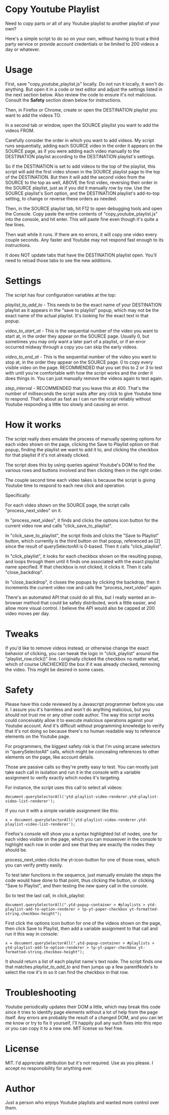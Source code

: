 # Copy Youtube Playlist
Need to copy parts or all of any Youtube playlist to another playlist of your own?

Here's a simple script to do so on your own, without having to trust a third party service or provide account credentials or be limited to 200 videos a day or whatever.

# Usage
First, save "copy_youtube_playlist.js" locally.  Do not run it locally, it won't do anything.  But open it in a code or text editor and adjust the settings listed in the next section below.  Also review the code to ensure it's not malicious.  Consult the **Safety** section down below for instructions.

Then, in Firefox or Chrome, create or open the DESTINATION playlist you want to add the videos TO.

In a second tab or window, open the SOURCE playlist you want to add the videos FROM.

Carefully consider the order in which you want to add videos.  My script runs sequentially, adding each SOURCE video in the order it appears on the SOURCE page, as if you were adding each video manually to the DESTINATION playlist according to the DESTINATION playlist's settings.

So if the DESTINATION is set to add videos to the top of the playlist, this script will add the first video shown in the SOURCE playlist page to the top of the DESTINATION.  But then it will add the second video from the SOURCE to the top as well, ABOVE the first video, reversing their order in the SOURCE playlist, just as if you did it manually row by row.  Use the SOURCE playlist's Sort option, and the DESTINATION playlist's add-to-top setting, to change or reverse these orders as needed.

Then, in the SOURCE playlist tab, hit F12 to open debugging tools and open the Console.  Copy paste the entire contents of "copy_youtube_playlist.js" into the console, and hit enter.  This will paste fine even though it's quite a few lines.

Then wait while it runs.  If there are no errors, it will copy one video every couple seconds.  Any faster and Youtube may not respond fast enough to its instructions.

It does NOT update tabs that have the DESTINATION playlist open.  You'll need to reload those tabs to see the new additions.

# Settings
The script has four configuration variables at the top:

*playlist_to_add_to* - This needs to be the exact name of your DESTINATION playlist as it appears in the "save to playlist" popup, which may not be the exact name of the actual playlist.  It's looking for the exact text in that popup.

*video_to_start_at* - This is the sequential number of the video you want to start at, in the order they appear on the SOURCE page.  Usually 0, but sometimes you may only want a later part of a playlist, or if an error occurred midway through a copy you can skip the early videos.

*video_to_end_at* - This is the sequential number of the video you want to stop at, in the order they appear on the SOURCE page.  0 to copy every visible video on the page.  RECOMMENDED that you set this to 2 or 3 to test with until you're comfortable with how the script works and the order it does things in.  You can just manually remove the videos again to test again.

*step_interval* - RECOMMENDED that you leave this at 400.  That's the number of milliseconds the script waits after any click to give Youtube time to respond.  That's about as fast as I can run the script reliably without Youtube responding a little too slowly and causing an error.  

# How it works
The script really does emulate the process of manually opening options for each video shown on the page, clicking the Save to Playlist option on that popup, finding the playlist we want to add it to, and clicking the checkbox for that playlist if it's not already clicked.

The script does this by using queries against Youtube's DOM to find the various rows and buttons involved and then clicking them in the right order.

The couple second time each video takes is because the script is giving Youtube time to respond to each new click and operation.

Specifically:

For each video shown on the SOURCE page, the script calls "process_next_video" on it.

In "process_next_video", it finds and clicks the options icon button for the current video row and calls "click_save_to_playlist".

In "click_save_to_playlist", the script finds and clicks the "Save to Playlist" button, which currently is the third button on that popup, referenced as [2] since the result of querySelectorAll is 0-based.  Then it calls "click_playlist".

In "click_playlist", it looks for each checkbox shown on the resulting popup, and loops through them until it finds one associated with the exact playlist name specified.  If that checkbox is not clicked, it clicks it.  Then it calls "close_backdrop".

In "close_backdrop", it closes the popups by clicking the backdrop, then it increments the current video row and calls the "process_next_video" again.

There's an automated API that could do all this, but I really wanted an in-browser method that could be safely distributed, work a little easier, and allow more visual control.  I believe the API would also be capped at 200 video moves per day.

# Tweaks
If you'd like to remove videos instead, or otherwise change the exact behavior of clicking, you can tweak the logic in "click_playlist" around the "playlist_row.click()" line.  I originally clicked the checkbox no matter what, which of course UNCHECKED the box if it was already checked, removing the video.  This might be desired in some cases.


# Safety
Please have this code reviewed by a Javascript programmer before you use it.  I assure you it's harmless and won't do anything malicious, but you should not trust me or any other code author.  The way this script works could conceivably allow it to execute malicious operations against your Youtube account.  And it's difficult without programming knowledge to verify that it's not doing so because there's no human readable way to reference elements on the Youtube page.

For programmers, the biggest safety risk is that I'm using arcane selectors in "querySelectorAll" calls, which might be concealing references to other elements on the page, like account details.

Those are passive calls so they're pretty easy to test.  You can mostly just take each call in isolation and run it in the console with a variable assignment to verify exactly which nodes it's targeting.

For instance, the script uses this call to select all videos:

    document.querySelectorAll('ytd-playlist-video-renderer.ytd-playlist-video-list-renderer');

If you run it with a simple variable assignment like this:

    x = document.querySelectorAll('ytd-playlist-video-renderer.ytd-playlist-video-list-renderer');

Firefox's console will show you a syntax highlighted list of nodes, one for each video visible on the page, which you can mouseover in the console to highlight each row in order and see that they are exactly the nodes they should be.

process_next_video clicks the yt-icon-button for one of those rows, which you can verify pretty easily.

To test later functions in the sequence, just manually emulate the steps the code would have done to that point, thus clicking the button, or clicking "Save to Playlist", and then testing the new query call in the console.

So to test the last call, in click_playlist:

    document.querySelectorAll(".ytd-popup-container > #playlists > ytd-playlist-add-to-option-renderer > tp-yt-paper-checkbox yt-formatted-string.checkbox-height");

First click the options icon button for one of the videos shown on the page, then click Save to Playlist, then add a variable assignment to that call and run it this way in console:

    x = document.querySelectorAll(".ytd-popup-container > #playlists > ytd-playlist-add-to-option-renderer > tp-yt-paper-checkbox yt-formatted-string.checkbox-height");

It should return a list of each playlist name's text node.  The script finds one that matches *playlist_to_add_to* and then jumps up a few parentNode's to select the row it's in so it can find the checkbox in that row.

# Troubleshooting
Youtube periodically updates their DOM a little, which may break this code since it tries to identify page elements without a lot of help from the page itself.  Any errors are probably the result of a changed DOM, and you can let me know or try to fix it yourself, I'll happily pull any such fixes into this repo or you can copy it to a new one.  MIT license so feel free.

# License
MIT.  I'd appreciate attribution but it's not required.  Use as you please.  I accept no responsibility for anything ever.

# Author
Just a person who enjoys Youtube playlists and wanted more control over them.
